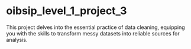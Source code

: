 # oibsip_level_1_project_3
This project delves into the essential practice of data cleaning, equipping you with the skills to transform messy datasets into reliable sources for analysis.
